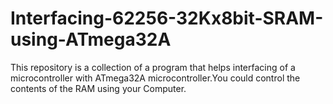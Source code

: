 # Interfacing-62256-32Kx8bit-SRAM-using-ATmega32A
This repository is a collection of a program that helps interfacing of a microcontroller with ATmega32A microcontroller.You could control the contents of the RAM using your Computer.
